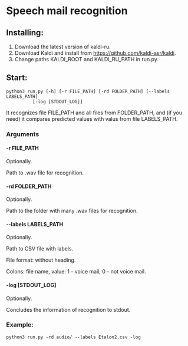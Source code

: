 # Speech mail recognition

## Installing:
1. Download the latest version of kaldi-ru.
2. Download Kaldi and install from https://github.com/kaldi-asr/kaldi.
3. Change paths KALDI_ROOT and KALDI_RU_PATH in run.py.

## Start: 

    python3 run.py [-h] [-r FILE_PATH] [-rd FOLDER_PATH] [--labels LABELS_PATH]
              [-log [STDOUT_LOG]]

It recognizes file FILE_PATH and all files from FOLDER_PATH, and (if you need) it compares predicted values with valus from file LABELS_PATH.

### Arguments

#### -r FILE_PATH
Optionally.

Path to .wav file for recognition.

#### -rd FOLDER_PATH
Optionally.

Path to the folder with many .wav files for recognition.

#### --labels LABELS_PATH
Optionally.

Path to CSV file with labels.

File format: without heading.

Colons: file name, value: 1 - voice mail, 0 - not voice mail.

#### -log [STDOUT_LOG]
Optionally.

Concludes the information of recognition to stdout.

### Example:

    python3 run.py -rd audio/ --labels Etalon2.csv -log
